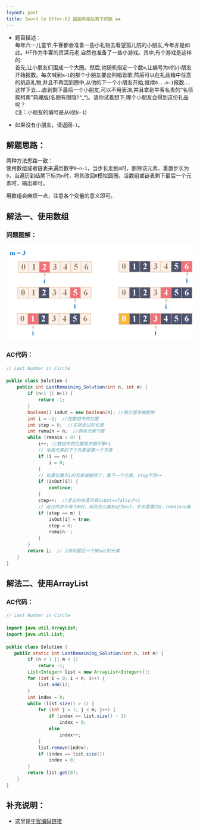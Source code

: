 ```yaml
---
layout: post
title: Sword to Offer-62 圆圈中最后剩下的数 ❀❀
---
```


* 题目描述：  
每年六一儿童节,牛客都会准备一些小礼物去看望孤儿院的小朋友,今年亦是如此。HF作为牛客的资深元老,自然也准备了一些小游戏。其中,有个游戏是这样的:  
首先,让小朋友们围成一个大圈。然后,他随机指定一个数`m`,让编号为`0`的小朋友开始报数。每次喊到`m-1`的那个小朋友要出列唱首歌,然后可以在礼品箱中任意的挑选礼物,并且不再回到圈中,从他的下一个小朋友开始,继续`0...m-1`报数....这样下去....直到剩下最后一个小朋友,可以不用表演,并且拿到牛客名贵的“名侦探柯南”典藏版(名额有限哦!!^_^)。请你试着想下,哪个小朋友会得到这份礼品呢？  
(注：小朋友的编号是从`0`到`n-1`)  

* 如果没有小朋友，请返回`-1`。

## 解题思路：

两种方法思路一致：  
使用数组或者链表来遍历数字`0~n-1`，当步长走到`m`时，删除该元素，重置步长为`0`，当遍历到结尾下标为`n`时，将其改回`0`模拟圆圈。当数组或链表剩下最后一个元素时，输出即可。  

用数组会麻烦一点，注意各个变量的意义即可。  

## 解法一、使用数组

### 问题图解：

<center>
    <img src="/assets/img/blog/sword-offer-62.png">
</center>

### AC代码：

```java
// Last Number in Circle 

public class Solution {
    public int LastRemaining_Solution(int n, int m) {
        if (n<1 || m<1) {
            return -1;
        }
        boolean[] isOut = new boolean[n]; //指示是否被删除
        int i = -1;  //在数组中的位置
        int step = 0;  //实际走过的长度
        int remain = n;  //剩余元素个数
        while (remain > 0) {
            i++; //数组中的位置每次循环都+1
            // 末尾元素的下个元素是第一个元素
            if (i == n) {
                i = 0;
            }
            // 如果位置为i的元素被删除了，看下一个元素，step不用++
            if (isOut[i]) {
                continue;
            }
            step++;  //走过的长度只有isOut==false才+1
            // 走过的步长等于m时，将此处元素标记为out，步长重置为0，remain元素-1,
            if (step == m) {
                isOut[i] = true;
                step = 0;
                remain--;
            }
        }
        return i;  // i指向最后一个被out的元素
    }
}
```

## 解法二、使用ArrayList

### AC代码：

```java
// Last Number in Circle

import java.util.ArrayList;
import java.util.List;

public class Solution {
   public static int LastRemaining_Solution(int n, int m) {
        if (n < 1 || m < 1)
            return -1;
        List<Integer> list = new ArrayList<Integer>();
        for (int i = 0; i < n; i++) {
            list.add(i);
        }
        int index = 0;
        while (list.size() > 1) {
            for (int j = 1; j < m; j++) {
                if (index == list.size() - 1)
                    index = 0;
                else
                    index++;
            }
            list.remove(index);
            if (index == list.size())
                index = 0;
        }
        return list.get(0);
    }
}
```


## 补充说明： 

* 这里是[牛客编码链接](https://www.nowcoder.com/practice/f78a359491e64a50bce2d89cff857eb6?tpId=13&&tqId=11199&rp=1&ru=/ta/coding-interviews&qru=/ta/coding-interviews/question-ranking)